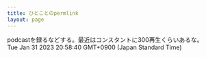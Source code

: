 ```yaml
---
title: ひとことのpermlink
layout: page
---
```

<div class="box" dt="1675166320030">
  podcastを録るなどする。最近はコンスタントに300再生くらいあるな。
  <div class="content is-small">Tue Jan 31 2023 20:58:40 GMT+0900 (Japan Standard Time)</div>
</div>